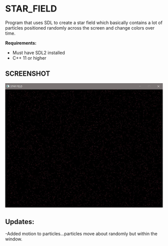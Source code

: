 # STAR_FIELD

Program that uses SDL to create a star field which basically contains a lot of particles
positioned randomly across the screen and change colors over time.

**Requirements:**
- Must have SDL2 installed
- C++ 11 or higher

## SCREENSHOT
<img src = "images/star_field.jpg">

## Updates:
-Added motion to particles...particles move about randomly but within the window.
